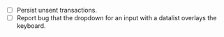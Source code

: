 - [ ] Persist unsent transactions.
- [ ] Report bug that the dropdown for an input with a datalist overlays the keyboard.